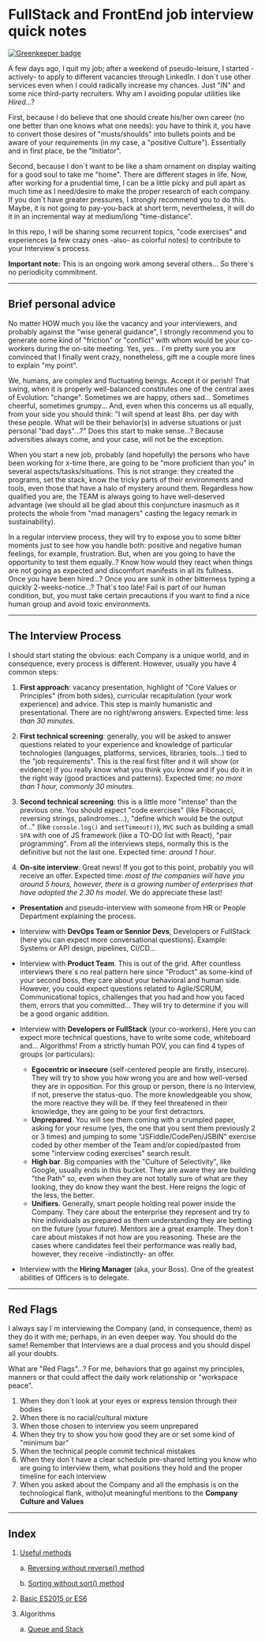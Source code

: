 # FullStack and FrontEnd job interview quick notes

[![Greenkeeper badge](https://badges.greenkeeper.io/alpersonalwebsite/hack-your-next-interview.svg)](https://greenkeeper.io/)

A few days ago, I quit my job; after a weekend of pseudo-leisure, I started -actively- to apply to different vacancies through LinkedIn. I don´t use other services even when I could radically increase my chances. Just "IN" and some nice third-party recruiters. Why am I avoiding popular utilities like *Hired*...?

First, because I do believe that one should create his/her own career (no one better than one knows what one needs): you have to think it, you have to convert those desires of "musts/shoulds" into bullets points and be aware of your requirements (in my case, a "positive Culture"). Essentially and in first place, be the "Initiator".

Second, because I don´t want to be like a sham ornament on display waiting for a good soul to take me "home".
There are different stages in life. Now, after working for a prudential time, I can be a little picky and pull apart as much time as I need/desire to make the proper research of each company.
If you don´t have greater pressures, I strongly recommend you to do this. Maybe, it is not going to pay-you-back at short term, nevertheless, it will do it in an incremental way at medium/long "time-distance".

In this repo, I will be sharing some recurrent topics, "code exercises" and experiences (a few crazy ones -also- as colorful notes) to contribute to your Interview´s process.

**Important note:** This is an ongoing work among several others... So there´s no periodicity commitment.

---

## Brief personal advice

No matter HOW much you like the vacancy and your interviewers, and probably against the "wise general guidance", I strongly recommend you to generate some kind of "friction" or "conflict" with whom would be your co-workers during the on-site meeting.
Yes, yes... I´m pretty sure you are convinced that I finally went crazy, nonetheless, gift me a couple more lines to explain "my point".

We, humans, are complex and fluctuating beings. Accept it or perish!
That swing, when it is properly well-balanced constitutes one of the central axes of Evolution: "change".
Sometimes we are happy, others sad...
Sometimes cheerful, sometimes grumpy... And, even when this concerns us all equally, from your side you should think: "I will spend at least 8hs. per day with these people. What will be their behavior(s) in adverse situations or just personal "bad days"...?"
Does this start to make sense...?
Because adversities always come, and your case, will not be the exception.

When you start a new job, probably (and hopefully) the persons who have been working for x-time there, are going to be "more proficient than you" in several aspects/tasks/situations. This is not strange: they created the programs, set the stack, know the tricky parts of their environments and tools, even  those that have a halo of mystery around them. Regardless how qualified you are, the TEAM is always going to have well-deserved advantage (we should all be glad about this conjuncture inasmuch as it protects the whole from "mad managers" casting the legacy remark in sustainability).

In a regular interview process, they will try to expose you to some bitter moments just to see how you handle both: positive and negative human feelings, for example, frustration.
But, when are you going to have the opportunity to test them equally..? Know how would they react when things are not going as expected and discomfort manifests in all its fullness.  
Once you have been hired...? Once you are sunk in other bitterness typing a quickly 2-weeks-notice...? That´s too late! Fail is part of our human condition, but, you must take certain precautions if you want to find a nice human group and avoid toxic environments.

---

## The Interview Process

I should start stating the obvious: each Company is a unique world, and in consequence, every process is different. However, usually you have 4 common steps:

1. **First approach**: vacancy presentation, highlight of "Core Values or Principles" (from both sides), curricular recapitulation (your work experience) and advice. This step is mainly humanistic and presentational. There are no right/wrong answers.
Expected time: *less than 30 minutes*.

2. **First technical screening**: generally, you will be asked to answer questions related to your experience and knowledge of particular technologies (languages, platforms, services, libraries, tools...) tied to the "job requirements". This is the real first filter and it will show (or evidence) if you really know what you think you know and if you do it in the right way (good practices and patterns).
Expected time: *no more than 1 hour, commonly 30 minutes*.

3. **Second technical screening**: this is a little more "intense" than the previous one. You should expect "code exercises" (like Fibonacci, reversing strings, palindromes...), "define which would be the output of..." (like `console.log()` and `setTimeout()`), `MVC` such as building a small `SPA` with one of JS framework (like a TO-DO list with React), "pair programming". From all the interviews steps, normally this is the definitive but not the last one.
Expected time: *around 1 hour*.

4. **On-site interview**: Great news! If you got to this point, probably you will receive an offer.
Expected time: *most of the companies will have you around 5 hours, however, there is a growing number of enterprises that have adopted the 2.30 hs model*. We do appreciate these last!

  * **Presentation** and pseudo-interview with someone from HR or People Department explaining the process.  

  * Interview with **DevOps Team or Sennior Devs**, Developers or FullStack (here you can expect more conversational questions). Example: Systems or API design, pipelines, CI/CD...

  * Interview with **Product Team**.
  This is out of the grid. After countless interviews there´s no real pattern here since "Product" as some-kind of your second boss, they care about your behavioral and human side. However, you could expect questions related to Agile/SCRUM, Communicational topics, challenges that you had and how you faced them, errors that you committed... They will try to determine if you will be a good organic addition.

  * Interview with **Developers or FullStack** (your co-workers). Here you can expect more technical questions, have to write some code, whiteboard and... Algorithms! From a strictly human POV, you can find 4 types of groups (or particulars):

    - **Egocentric or insecure** (self-centered people are firstly, insecure). They will try to show you how wrong you are and how well-versed they are in opposition. For this group or person, there is no Interview, if not, preserve the status-quo. The more knowledgeable you show, the more reactive they will be. If they feel threatened in their knowledge, they are going to be your first detractors.
    - **Unprepared**. You will see them coming with a crumpled paper, asking for your resume (yes, the one that you sent them previously 2 or 3 times) and jumping to some "JSFiddle/CodePen/JSBIN" exercise coded by other member of the Team and/or copied/pasted from some "interview coding exercises" search result.
    - **High bar**. Big companies with the "Culture of Selectivity", like Google, usually ends in this bucket. They are aware they are building "the Path" so, even when they are not totally sure of what are they looking, they do know they want the best. Here reigns the logic of the less, the better.
    - **Unifiers**. Generally, smart people holding real power inside the Company. They care about the enterprise they represent and try to hire individuals as prepared as them understanding they are betting on the future (your future). Mentors are a great example. They don´t care about mistakes if not how are you reasoning. These are the cases where candidates feel their performance was really bad, however, they receive -indistinctly- an offer.

  * Interview with the **Hiring Manager** (aka, your Boss). One of the greatest abilities of Officers is to delegate.

---

## Red Flags

I always say I´m interviewing the Company (and, in consequence, them) as they do it with me; perhaps, in an even deeper way. You should do the same! Remember that Interviews are a dual process and you should dispel all your doubts.

What are "Red Flags"...?
For me, behaviors that go against my principles, manners or that could affect the daily work relationship or "workspace peace".

1. When they don´t look at your eyes or express tension through their bodies
2. When there is no racial/cultural mixture
3. When those chosen to interview you seem unprepared
4. When they try to show you how good they are or set some kind of "minimum bar"
5. When the technical people commit technical mistakes
6. When they don´t have a clear schedule pre-shared letting you know who are going to interview them, what positions they hold and the proper timeline for each interview
7. When you asked about the Company and all the emphasis is on the technological flank, witho}ut meaningful mentions to the **Company Culture and Values**

---

## Index

1. [Useful methods](./00_0_useful-methods.md)
    
    a. [Reversing without reverse() method](./00_1_useful-methods-reversing.md)
    
    b. [Sorting without sort() method](00_1_useful-methods-sorting.md)
2. [Basic ES2015 or ES6](./00_0_basic-es2015.md)
3. Algorithms
  
    a. [Queue and Stack](/data-structures/blob/master/05_0_queue-and-stack.md)
